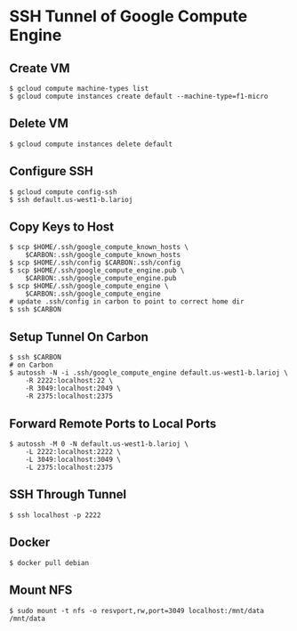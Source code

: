 # SSH Tunnel of Google Compute Engine

## Create VM
    $ gcloud compute machine-types list
    $ gcloud compute instances create default --machine-type=f1-micro

## Delete VM
    $ gcloud compute instances delete default

## Configure SSH
    $ gcloud compute config-ssh
    $ ssh default.us-west1-b.larioj

## Copy Keys to Host
    $ scp $HOME/.ssh/google_compute_known_hosts \
        $CARBON:.ssh/google_compute_known_hosts
    $ scp $HOME/.ssh/config $CARBON:.ssh/config
    $ scp $HOME/.ssh/google_compute_engine.pub \
        $CARBON:.ssh/google_compute_engine.pub
    $ scp $HOME/.ssh/google_compute_engine \
        $CARBON:.ssh/google_compute_engine
    # update .ssh/config in carbon to point to correct home dir
    $ ssh $CARBON

## Setup Tunnel On Carbon
    $ ssh $CARBON
    # on Carbon
    $ autossh -N -i .ssh/google_compute_engine default.us-west1-b.larioj \
        -R 2222:localhost:22 \
        -R 3049:localhost:2049 \
        -R 2375:localhost:2375


## Forward Remote Ports to Local Ports
    $ autossh -M 0 -N default.us-west1-b.larioj \
        -L 2222:localhost:2222 \
        -L 3049:localhost:3049 \
        -L 2375:localhost:2375

## SSH Through Tunnel
    $ ssh localhost -p 2222

## Docker
    $ docker pull debian

## Mount NFS
    $ sudo mount -t nfs -o resvport,rw,port=3049 localhost:/mnt/data /mnt/data
